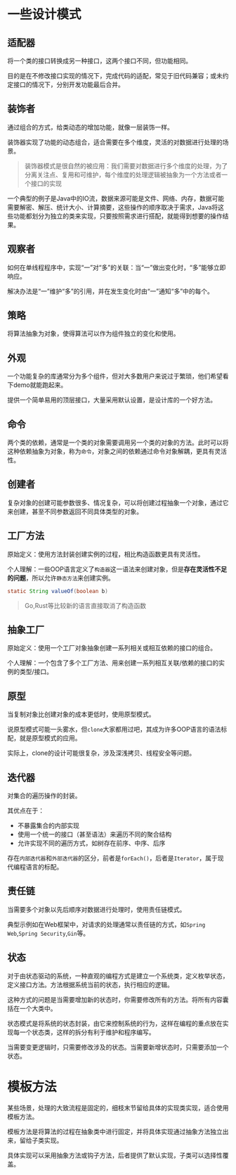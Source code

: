 # 一些设计模式
## 适配器

将一个类的接口转换成另一种接口，这两个接口不同，但功能相同。

目的是在不修改接口实现的情况下，完成代码的适配，常见于旧代码兼容；或未约定接口的情况下，分别开发功能最后合并。

## 装饰者

通过组合的方式，给类动态的增加功能，就像一层装饰一样。

装饰器实现了功能的动态组合，适合需要在多个维度，灵活的对数据进行处理的场景。

>装饰器模式是很自然的被应用：我们需要对数据进行多个维度的处理，为了分离关注点、复用和可维护，每个维度的处理逻辑被抽象为一个方法或者一个接口的实现

一个典型的例子是Java中的IO流，数据来源可能是文件、网络、内存，数据可能需要解密、解压、统计大小、计算摘要，这些操作的顺序取决于需求，Java将这些功能都划分为独立的类来实现，只要按照需求进行搭配，就能得到想要的操作结果。

## 观察者

如何在单线程程序中，实现“一”对“多”的关联：当“一”做出变化时，“多”能够立即响应。

解决办法是“一”维护“多”的引用，并在发生变化时由“一”通知“多”中的每个。

## 策略

将算法抽象为对象，使得算法可以作为组件独立的变化和使用。

## 外观

一个功能复杂的库通常分为多个组件，但对大多数用户来说过于繁琐，他们希望看下demo就能跑起来。

提供一个简单易用的顶层接口，大量采用默认设置，是设计库的一个好方法。

## 命令

两个类的依赖，通常是一个类的对象需要调用另一个类的对象的方法。此时可以将这种依赖抽象为对象，称为`命令`，对象之间的依赖通过命令对象解耦，更具有灵活性。

## 创建者

复杂对象的创建可能参数很多、情况复杂，可以将创建过程抽象一个对象，通过它来创建，甚至不同参数返回不同具体类型的对象。

## 工厂方法

原始定义：使用方法封装创建实例的过程，相比构造函数更具有灵活性。

个人理解：一些OOP语言定义了`构造器`这一语法来创建对象，但是**存在灵活性不足的问题**，所以允许`静态方法`来创建实例。

```java
static String valueOf(boolean b)
```

>Go,Rust等比较新的语言直接取消了构造函数

## 抽象工厂

原始定义：使用一个工厂对象抽象创建一系列相关或相互依赖的接口的组合。

个人理解：一个包含了多个工厂方法、用来创建一系列相互关联/依赖的接口的实例的类型/接口。

## 原型

当复制对象比创建对象的成本更低时，使用原型模式。

说原型模式可能一头雾水，但`clone`大家都用过吧，其成为许多OOP语言的语法标配，就是原型模式的应用。

实际上，clone的设计可能很复杂，涉及深浅拷贝、线程安全等问题。

## 迭代器

对集合的遍历操作的封装。

其优点在于：

- 不暴露集合的内部实现
- 使用一个统一的接口（甚至语法）来遍历不同的聚合结构
- 允许实现不同的遍历方式，如树存在前序、中序、后序

存在`内部迭代器`和`外部迭代器`的区分，前者是`forEach()`，后者是`Iterator`，属于现代编程语言的标配。

## 责任链

当需要多个对象以先后顺序对数据进行处理时，使用责任链模式。

典型示例如在Web框架中，对请求的处理通常以责任链的方式，如`Spring Web`,`Spring Security`,`Gin`等。
## 状态

对于由状态驱动的系统，一种直观的编程方式是建立一个系统类，定义枚举状态，定义接口方法。方法根据系统当前的状态，执行相应的逻辑。

这种方式的问题是当需要增加新的状态时，你需要修改所有的方法。将所有内容囊括在一个大类中。

状态模式是将系统的状态封装，由它来控制系统的行为，这样在编程的重点放在实现每一个状态类，这样的拆分有利于维护和程序编写。

当需要变更逻辑时，只需要修改涉及的状态。当需要新增状态时，只需要添加一个状态。

# 模板方法

某些场景，处理的大致流程是固定的，细枝末节留给具体的实现类实现，适合使用模板方法。

模板方法是将算法的过程在抽象类中进行固定，并将具体实现通过抽象方法独立出来，留给子类实现。

具体实现可以采用抽象方法或钩子方法，后者提供了默认实现，子类可以选择性覆盖。